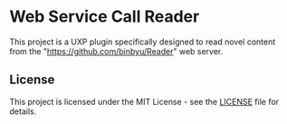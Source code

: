 # Web Service Call Reader

This project is a UXP plugin specifically designed to read novel content from the "https://github.com/binbyu/Reader" web server.

## License

This project is licensed under the MIT License - see the [LICENSE](LICENSE) file for details.
